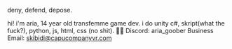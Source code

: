 deny, defend, depose.

hi! i'm aria, 14 year old transfemme game dev. i do unity c#, skript(what the fuck?), python, js, html, css (no shit).
🏳‍🌈
Discord: aria_goober
Business Email: skibidi@capucompanyvr.com

